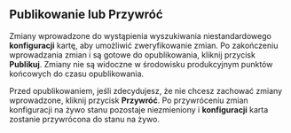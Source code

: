 ## <a name="publish-or-revert"></a>Publikowanie lub Przywróć
Zmiany wprowadzone do wystąpienia wyszukiwania niestandardowego **konfiguracji** kartę, aby umożliwić zweryfikowanie zmian. Po zakończeniu wprowadzania zmian i są gotowe do opublikowania, kliknij przycisk **Publikuj**. Zmiany nie są widoczne w środowisku produkcyjnym punktów końcowych do czasu opublikowania.

Przed opublikowaniem, jeśli zdecydujesz, że nie chcesz zachować zmiany wprowadzone, kliknij przycisk **Przywróć**. Po przywróceniu zmian konfiguracji na żywo stanu pozostaje niezmieniony i **konfiguracji** karta zostanie przywrócona do stanu na żywo.
